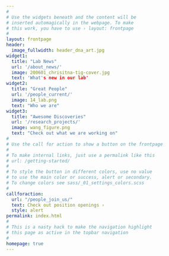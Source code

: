 ```yaml
---
#
# Use the widgets beneath and the content will be
# inserted automagically in the webpage. To make
# this work, you have to use › layout: frontpage
#
layout: frontpage
header:
  image_fullwidth: header_dna_art.jpg
widget1:
  title: "Lab News"
  url: '/about_news/'
  image: 200601_chrisitna-tig-cover.jpg
  text: 'What's new in our lab'
widget2:
  title: "Great People"
  url: '/people_current/'
  image: 14_lab.png
  text: "Who we are"
widget3:
  title: "Awesome Discoveries"
  url: '/research_projects/'
  image: wang_figure.png
  text: "Check out what we are working on"
#
# Use the call for action to show a button on the frontpage
#
# To make internal links, just use a permalink like this
# url: /getting-started/
#
# To style the button in different colors, use no value
# to use the main color or success, alert or secondary.
# To change colors see sass/_01_settings_colors.scss
#
callforaction:
  url: "/people_join_us/"
  text: Check out position openings ›
  style: alert
permalink: index.html
#
# This is a nasty hack to make the navigation highlight
# this page as active in the topbar navigation
#
homepage: true
---
```


